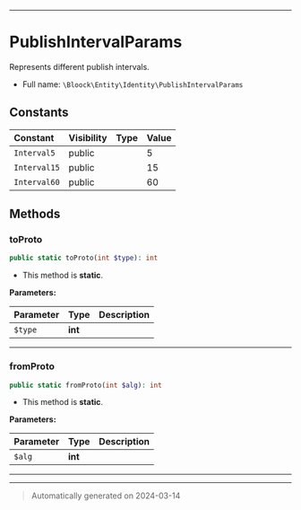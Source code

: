 ***

# PublishIntervalParams

Represents different publish intervals.



* Full name: `\Bloock\Entity\Identity\PublishIntervalParams`


## Constants

| Constant | Visibility | Type | Value |
|:---------|:-----------|:-----|:------|
|`Interval5`|public| |5|
|`Interval15`|public| |15|
|`Interval60`|public| |60|


## Methods


### toProto



```php
public static toProto(int $type): int
```



* This method is **static**.




**Parameters:**

| Parameter | Type | Description |
|-----------|------|-------------|
| `$type` | **int** |  |





***

### fromProto



```php
public static fromProto(int $alg): int
```



* This method is **static**.




**Parameters:**

| Parameter | Type | Description |
|-----------|------|-------------|
| `$alg` | **int** |  |





***


***
> Automatically generated on 2024-03-14
